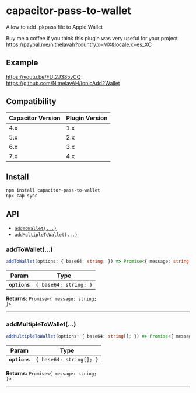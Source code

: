 # capacitor-pass-to-wallet

Allow to add .pkpass file to Apple Wallet

Buy me a coffee if you think this plugin was very useful for your project
https://paypal.me/nitnelavah?country.x=MX&locale.x=es_XC

## Example
https://youtu.be/FUt2J385yCQ
https://github.com/NitnelavAH/IonicAdd2Wallet

## Compatibility

| Capacitor Version  | Plugin Version |
| ------------- | ------------- |
| 4.x  | 1.x  |
| 5.x  | 2.x |
| 6.x  | 3.x |
| 7.x  | 4.x |

## Install

```bash
npm install capacitor-pass-to-wallet
npx cap sync
```

## API

<docgen-index>

* [`addToWallet(...)`](#addtowallet)
* [`addMultipleToWallet(...)`](#addmultipletowallet)

</docgen-index>

<docgen-api>
<!--Update the source file JSDoc comments and rerun docgen to update the docs below-->

### addToWallet(...)

```typescript
addToWallet(options: { base64: string; }) => Promise<{ message: string; }>
```

| Param         | Type                             |
| ------------- | -------------------------------- |
| **`options`** | <code>{ base64: string; }</code> |

**Returns:** <code>Promise&lt;{ message: string; }&gt;</code>

--------------------


### addMultipleToWallet(...)

```typescript
addMultipleToWallet(options: { base64: string[]; }) => Promise<{ message: string; }>
```

| Param         | Type                               |
| ------------- | ---------------------------------- |
| **`options`** | <code>{ base64: string[]; }</code> |

**Returns:** <code>Promise&lt;{ message: string; }&gt;</code>

--------------------

</docgen-api>
